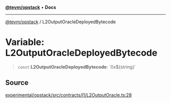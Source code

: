 [**@tevm/opstack**](../README.md) • **Docs**

***

[@tevm/opstack](../globals.md) / L2OutputOracleDeployedBytecode

# Variable: L2OutputOracleDeployedBytecode

> `const` **L2OutputOracleDeployedBytecode**: \`0x$\{string\}\`

## Source

[experimental/opstack/src/contracts/l1/L2OutputOracle.ts:28](https://github.com/evmts/tevm-monorepo/blob/main/experimental/opstack/src/contracts/l1/L2OutputOracle.ts#L28)
